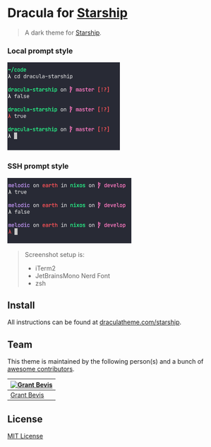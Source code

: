 # Dracula for [Starship](https://starship.rs)

> A dark theme for [Starship](https://starship.rs).

### Local prompt style
![Screenshot](./screenshot-local.png)

### SSH prompt style
![Screenshot](./screenshot-ssh.png)

> Screenshot setup is:
> - iTerm2
> - JetBrainsMono Nerd Font
> - zsh

## Install

All instructions can be found at [draculatheme.com/starship](https://draculatheme.com/starship).

## Team

This theme is maintained by the following person(s) and a bunch of [awesome contributors](https://github.com/dracula/starship/graphs/contributors).

| [![Grant Bevis](https://github.com/b3vis.png?size=100)](https://github.com/b3vis) |
|-----------------------------------------------------------------------------------|
| [Grant Bevis](https://github.com/b3vis)                                           |

## License

[MIT License](./LICENSE)
